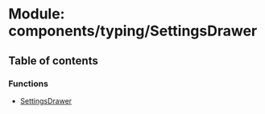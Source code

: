 # Module: components/typing/SettingsDrawer

## Table of contents

### Functions

- [SettingsDrawer](../functions/components_typing_SettingsDrawer.SettingsDrawer.md)
